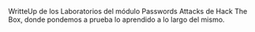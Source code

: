 WritteUp de los Laboratorios del módulo Passwords Attacks de Hack The Box, donde pondemos a prueba lo aprendido a lo largo del mismo.
